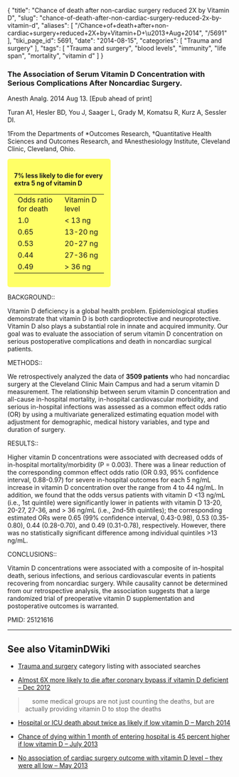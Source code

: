 {
    "title": "Chance of death after non-cardiac surgery reduced 2X by Vitamin D",
    "slug": "chance-of-death-after-non-cardiac-surgery-reduced-2x-by-vitamin-d",
    "aliases": [
        "/Chance+of+death+after+non-cardiac+surgery+reduced+2X+by+Vitamin+D+\u2013+Aug+2014",
        "/5691"
    ],
    "tiki_page_id": 5691,
    "date": "2014-08-15",
    "categories": [
        "Trauma and surgery"
    ],
    "tags": [
        "Trauma and surgery",
        "blood levels",
        "immunity",
        "life span",
        "mortality",
        "vitamin d"
    ]
}


### The Association of Serum Vitamin D Concentration with Serious Complications After Noncardiac Surgery.

Anesth Analg. 2014 Aug 13. <span>[Epub ahead of print]</span>

Turan A1, Hesler BD, You J, Saager L, Grady M, Komatsu R, Kurz A, Sessler DI.

1From the Departments of *Outcomes Research, †Quantitative Health Sciences and Outcomes Research, and ‡Anesthesiology Institute, Cleveland Clinic, Cleveland, Ohio.

<div class="border" style="background-color:#FF6;padding:15px;margin:10px 0;border-radius:5px;width:40%">

 **7% less likely to die for every extra 5 ng  of vitamin D** 

| | |
| --- | --- |
| Odds ratio for death | Vitamin D level |
| 1.0  | < 13 ng |
| 0.65 | 13-20 ng |
| 0.53 | 20-27 ng |
| 0.44 | 27-36 ng |
| 0.49 | > 36 ng |

</div>

BACKGROUND::

Vitamin D deficiency is a global health problem. Epidemiological studies demonstrate that vitamin D is both cardioprotective and neuroprotective. Vitamin D also plays a substantial role in innate and acquired immunity. Our goal was to evaluate the association of serum vitamin D concentration on serious postoperative complications and death in noncardiac surgical patients.

METHODS::

We retrospectively analyzed the data of  **3509 patients**  who had noncardiac surgery at the Cleveland Clinic Main Campus and had a serum vitamin D measurement. The relationship between serum vitamin D concentration and all-cause in-hospital mortality, in-hospital cardiovascular morbidity, and serious in-hospital infections was assessed as a common effect odds ratio (OR) by using a multivariate generalized estimating equation model with adjustment for demographic, medical history variables, and type and duration of surgery.

RESULTS::

Higher vitamin D concentrations were associated with decreased odds of in-hospital mortality/morbidity (P = 0.003). There was a linear reduction of the corresponding common effect odds ratio (OR 0.93, 95% confidence interval, 0.88-0.97) for severe in-hospital outcomes for each 5 ng/mL increase in vitamin D concentration over the range from 4 to 44 ng/mL. In addition, we found that the odds versus patients with vitamin D <13 ng/mL (i.e., 1st quintile) were significantly lower in patients with vitamin D 13-20, 20-27, 27-36, and > 36 ng/mL (i.e., 2nd-5th quintiles); the corresponding estimated ORs were 0.65 (99% confidence interval, 0.43-0.98), 0.53 (0.35-0.80), 0.44 (0.28-0.70), and 0.49 (0.31-0.78), respectively. However, there was no statistically significant difference among individual quintiles >13 ng/mL.

CONCLUSIONS::

Vitamin D concentrations were associated with a composite of in-hospital death, serious infections, and serious cardiovascular events in patients recovering from noncardiac surgery. While causality cannot be determined from our retrospective analysis, the association suggests that a large randomized trial of preoperative vitamin D supplementation and postoperative outcomes is warranted.

PMID: 25121616

---

## See also VitaminDWiki

* [Trauma and surgery](/posts/trauma-and-surgery) category listing with associated searches

* [Almost 6X more likely to die after coronary bypass if vitamin D deficient – Dec 2012](/posts/almost-6x-more-likely-to-die-after-coronary-bypass-if-vitamin-d-deficient) 

> &nbsp; &nbsp; some medical groups are not just counting the deaths, but are actually providing vitamin D to stop the deaths

* [Hospital or ICU death about twice as likely if low vitamin D – March 2014](/posts/hospital-or-icu-death-about-twice-as-likely-if-low-vitamin-d)

* [Chance of dying within 1 month of entering hospital is 45 percent higher if low vitamin D – July 2013](/posts/chance-of-dying-within-1-month-of-entering-hospital-is-45-percent-higher-if-low-vitamin-d)

* [No association of cardiac surgery outcome with vitamin D level – they were all low – May 2013](/posts/no-association-of-cardiac-surgery-outcome-with-vitamin-d-level-they-were-all-low)